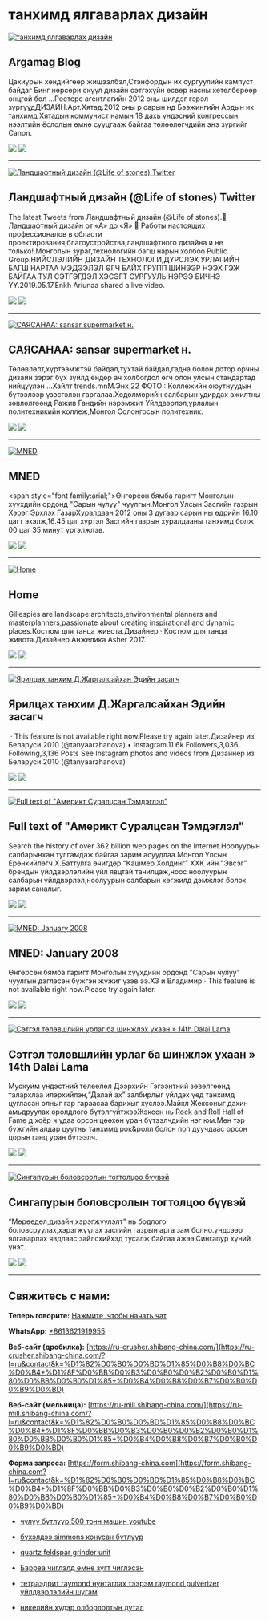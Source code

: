 # танхимд ялгаварлах дизайн

<a href="https://swt.shibang-china.com/?l=ru&img&k=%D1%82%D0%B0%D0%BD%D1%85%D0%B8%D0%BC%D0%B4+%D1%8F%D0%BB%D0%B3%D0%B0%D0%B2%D0%B0%D1%80%D0%BB%D0%B0%D1%85+%D0%B4%D0%B8%D0%B7%D0%B0%D0%B9%D0%BD" target="_blank">![танхимд ялгаварлах дизайн](http://static.shibang-china.com/all-800x300/1310.jpg)</a>

## Argamag Blog
Цахиурын хөндийгөөр жишээлбэл,Стэнфордын их сургуулийн кампуст байдаг Бинг нөрсөри скүүл дизайн сэтгэхүйн өсвөр насны хөтөлбөрөөр онцгой бол …Роетерс агентлагийн 2012 оны шилдэг гэрэл зургуудДИЗАЙН.Арт.Хятад.2012 оны р сарын нд Бээжингийн Ардын их танхимд Хятадын коммунист намын 18 дахь үндэсний конгрессын нээлтийн ёслолын өмнө сууцгааж байгаа төлөөлөгчдийн энэ зургийг Canon.


<a href="https://whatsapp.shibangsoft.com/WhatsApp.php" target="_blank" title="WhatsApp">![](http://static.shibang-china.com/icon/whatsapp.png)</a> <a href="https://swt.shibang-china.com/?l=ru&icon&k=%D1%82%D0%B0%D0%BD%D1%85%D0%B8%D0%BC%D0%B4+%D1%8F%D0%BB%D0%B3%D0%B0%D0%B2%D0%B0%D1%80%D0%BB%D0%B0%D1%85+%D0%B4%D0%B8%D0%B7%D0%B0%D0%B9%D0%BD" target="_blank">![](http://static.shibang-china.com/icon/chat-ru.png)</a>

---

<a href="https://swt.shibang-china.com/?l=ru&img&k=%D1%82%D0%B0%D0%BD%D1%85%D0%B8%D0%BC%D0%B4+%D1%8F%D0%BB%D0%B3%D0%B0%D0%B2%D0%B0%D1%80%D0%BB%D0%B0%D1%85+%D0%B4%D0%B8%D0%B7%D0%B0%D0%B9%D0%BD" target="_blank">![Ландшафтный дизайн (@Life of stones) Twitter](http://static.shibang-china.com/all-800x300/1355.jpg)</a>

## Ландшафтный дизайн (@Life of stones) Twitter
The latest Tweets from Ландшафтный дизайн (@Life of stones).🌳 Ландшафтный дизайн от &#171;А&#187; до &#171;Я&#187; 🌲 Работы настоящих профессионалов в области проектирования,благоустройства,ландшафтного дизайна и не только!.Монголын зураг,технологийн багш нарын холбоо Public Group.НИЙСЛЭЛИЙН ДИЗАЙН ТЕХНОЛОГИ,ДҮРСЛЭХ УРЛАГИЙН БАГШ НАРТАА МЭДЭЭЛЭЛ ӨГЧ БАЙХ ГРУПП ШИНЭЭР НЭЭХ ГЭЖ БАЙГАА ТУЛ СЭТГЭГДЭЛ ХЭСЭГТ СУРГУУЛЬ НЭРЭЭ БИЧНЭ ҮҮ.2019.05.17.Enkh Ariunaa shared a live video.


<a href="https://whatsapp.shibangsoft.com/WhatsApp.php" target="_blank" title="WhatsApp">![](http://static.shibang-china.com/icon/whatsapp.png)</a> <a href="https://swt.shibang-china.com/?l=ru&icon&k=%D1%82%D0%B0%D0%BD%D1%85%D0%B8%D0%BC%D0%B4+%D1%8F%D0%BB%D0%B3%D0%B0%D0%B2%D0%B0%D1%80%D0%BB%D0%B0%D1%85+%D0%B4%D0%B8%D0%B7%D0%B0%D0%B9%D0%BD" target="_blank">![](http://static.shibang-china.com/icon/chat-ru.png)</a>

---

<a href="https://swt.shibang-china.com/?l=ru&img&k=%D1%82%D0%B0%D0%BD%D1%85%D0%B8%D0%BC%D0%B4+%D1%8F%D0%BB%D0%B3%D0%B0%D0%B2%D0%B0%D1%80%D0%BB%D0%B0%D1%85+%D0%B4%D0%B8%D0%B7%D0%B0%D0%B9%D0%BD" target="_blank">![САЯСАНАА: sansar supermarket н.](http://static.shibang-china.com/all-800x300/123.jpg)</a>

## САЯСАНАА: sansar supermarket н.
Төлөвлөлт,хүртээмжтэй байдал,тухтай байдал,гадна болон дотор орчны дизайн зэрэг бүх зүйлд өндөр ач холбогдол өгч олон улсын стандартад нийцүүлэн …Хайлт trends.mnМ.Энх 22 ФОТО : Коллежийн оюутнуудын бүтээлээр үзэсгэлэн гаргалаа.Хөдөлмөрийн салбарын удирдах ажилтны зөвлөлгөөнд Ражив Гандийн нэрэмжит Үйлдвэрлэл,урлалын политехникийн коллеж,Монгол Солонгосын политехник.


<a href="https://whatsapp.shibangsoft.com/WhatsApp.php" target="_blank" title="WhatsApp">![](http://static.shibang-china.com/icon/whatsapp.png)</a> <a href="https://swt.shibang-china.com/?l=ru&icon&k=%D1%82%D0%B0%D0%BD%D1%85%D0%B8%D0%BC%D0%B4+%D1%8F%D0%BB%D0%B3%D0%B0%D0%B2%D0%B0%D1%80%D0%BB%D0%B0%D1%85+%D0%B4%D0%B8%D0%B7%D0%B0%D0%B9%D0%BD" target="_blank">![](http://static.shibang-china.com/icon/chat-ru.png)</a>

---

<a href="https://swt.shibang-china.com/?l=ru&img&k=%D1%82%D0%B0%D0%BD%D1%85%D0%B8%D0%BC%D0%B4+%D1%8F%D0%BB%D0%B3%D0%B0%D0%B2%D0%B0%D1%80%D0%BB%D0%B0%D1%85+%D0%B4%D0%B8%D0%B7%D0%B0%D0%B9%D0%BD" target="_blank">![MNED](http://static.shibang-china.com/all-800x300/739.jpg)</a>

## MNED
&lt;span style=&quot;font family:arial;&quot;&gt;Өнгөрсөн бямба гаригт Монголын хүүхдийн ордонд &quot;Сарын чулуу&quot; чуулгын.Монгол Улсын Засгийн газрын Хэрэг Эрхлэх ГазарХуралдаан 2012 оны 3 дугаар сарын ны өдрийн 16.10 цагт эхэлж,16.45 цаг хүртэл Засгийн газрын хуралдааны танхимд болж 00 цаг 35 минут үргэлжлэв.


<a href="https://whatsapp.shibangsoft.com/WhatsApp.php" target="_blank" title="WhatsApp">![](http://static.shibang-china.com/icon/whatsapp.png)</a> <a href="https://swt.shibang-china.com/?l=ru&icon&k=%D1%82%D0%B0%D0%BD%D1%85%D0%B8%D0%BC%D0%B4+%D1%8F%D0%BB%D0%B3%D0%B0%D0%B2%D0%B0%D1%80%D0%BB%D0%B0%D1%85+%D0%B4%D0%B8%D0%B7%D0%B0%D0%B9%D0%BD" target="_blank">![](http://static.shibang-china.com/icon/chat-ru.png)</a>

---

<a href="https://swt.shibang-china.com/?l=ru&img&k=%D1%82%D0%B0%D0%BD%D1%85%D0%B8%D0%BC%D0%B4+%D1%8F%D0%BB%D0%B3%D0%B0%D0%B2%D0%B0%D1%80%D0%BB%D0%B0%D1%85+%D0%B4%D0%B8%D0%B7%D0%B0%D0%B9%D0%BD" target="_blank">![Home](http://static.shibang-china.com/all-800x300/722.jpg)</a>

## Home
Gillespies are landscape architects,environmental planners and masterplanners,passionate about creating inspirational and dynamic places.Костюм для танца живота.Дизайнер&nbsp;&#0183;&#32;Костюм для танца живота.Дизайнер Анжелика Asher 2017.


<a href="https://whatsapp.shibangsoft.com/WhatsApp.php" target="_blank" title="WhatsApp">![](http://static.shibang-china.com/icon/whatsapp.png)</a> <a href="https://swt.shibang-china.com/?l=ru&icon&k=%D1%82%D0%B0%D0%BD%D1%85%D0%B8%D0%BC%D0%B4+%D1%8F%D0%BB%D0%B3%D0%B0%D0%B2%D0%B0%D1%80%D0%BB%D0%B0%D1%85+%D0%B4%D0%B8%D0%B7%D0%B0%D0%B9%D0%BD" target="_blank">![](http://static.shibang-china.com/icon/chat-ru.png)</a>

---

<a href="https://swt.shibang-china.com/?l=ru&img&k=%D1%82%D0%B0%D0%BD%D1%85%D0%B8%D0%BC%D0%B4+%D1%8F%D0%BB%D0%B3%D0%B0%D0%B2%D0%B0%D1%80%D0%BB%D0%B0%D1%85+%D0%B4%D0%B8%D0%B7%D0%B0%D0%B9%D0%BD" target="_blank">![Ярилцах танхим Д.Жаргалсайхан Эдийн засагч](http://static.shibang-china.com/all-800x300/361.jpg)</a>

## Ярилцах танхим Д.Жаргалсайхан Эдийн засагч
&nbsp;&#0183;&#32;This feature is not available right now.Please try again later.Дизайнер из Беларуси.2010 (@tanyaarzhanova) • Instagram.11.6k Followers,3,036 Following,3,136 Posts See Instagram photos and videos from Дизайнер из Беларуси.2010 (@tanyaarzhanova)


<a href="https://whatsapp.shibangsoft.com/WhatsApp.php" target="_blank" title="WhatsApp">![](http://static.shibang-china.com/icon/whatsapp.png)</a> <a href="https://swt.shibang-china.com/?l=ru&icon&k=%D1%82%D0%B0%D0%BD%D1%85%D0%B8%D0%BC%D0%B4+%D1%8F%D0%BB%D0%B3%D0%B0%D0%B2%D0%B0%D1%80%D0%BB%D0%B0%D1%85+%D0%B4%D0%B8%D0%B7%D0%B0%D0%B9%D0%BD" target="_blank">![](http://static.shibang-china.com/icon/chat-ru.png)</a>

---

<a href="https://swt.shibang-china.com/?l=ru&img&k=%D1%82%D0%B0%D0%BD%D1%85%D0%B8%D0%BC%D0%B4+%D1%8F%D0%BB%D0%B3%D0%B0%D0%B2%D0%B0%D1%80%D0%BB%D0%B0%D1%85+%D0%B4%D0%B8%D0%B7%D0%B0%D0%B9%D0%BD" target="_blank">![Full text of &quot;Америкт Суралцсан Тэмдэглэл&quot;](http://static.shibang-china.com/all-800x300/265.jpg)</a>

## Full text of &quot;Америкт Суралцсан Тэмдэглэл&quot;
Search the history of over 362 billion web pages on the Internet.Ноолуурын салбарынхан тулгамдаж байгаа зарим асуудлаа.Монгол Улсын Ерөнхийлөгч Х.Баттулга өчигдөр “Кашмер Холдинг” ХХК ийн “Эвсэг” брендын үйлдвэрлэлийн үйл явцтай танилцаж,ноос ноолуурын салбарын үйлдвэрлэл,ноолуурын салбарын хөгжилд дэмжлэг болох зарим саналыг.


<a href="https://whatsapp.shibangsoft.com/WhatsApp.php" target="_blank" title="WhatsApp">![](http://static.shibang-china.com/icon/whatsapp.png)</a> <a href="https://swt.shibang-china.com/?l=ru&icon&k=%D1%82%D0%B0%D0%BD%D1%85%D0%B8%D0%BC%D0%B4+%D1%8F%D0%BB%D0%B3%D0%B0%D0%B2%D0%B0%D1%80%D0%BB%D0%B0%D1%85+%D0%B4%D0%B8%D0%B7%D0%B0%D0%B9%D0%BD" target="_blank">![](http://static.shibang-china.com/icon/chat-ru.png)</a>

---

<a href="https://swt.shibang-china.com/?l=ru&img&k=%D1%82%D0%B0%D0%BD%D1%85%D0%B8%D0%BC%D0%B4+%D1%8F%D0%BB%D0%B3%D0%B0%D0%B2%D0%B0%D1%80%D0%BB%D0%B0%D1%85+%D0%B4%D0%B8%D0%B7%D0%B0%D0%B9%D0%BD" target="_blank">![MNED: January 2008](http://static.shibang-china.com/all-800x300/987.jpg)</a>

## MNED: January 2008
Өнгөрсөн бямба гаригт Монголын хүүхдийн ордонд &quot;Сарын чулуу&quot; чуулгын дэглэсэн бүжгэн жүжиг үзэв ээ.ХЗ и Владимир&nbsp;&#0183;&#32;This feature is not available right now.Please try again later.


<a href="https://whatsapp.shibangsoft.com/WhatsApp.php" target="_blank" title="WhatsApp">![](http://static.shibang-china.com/icon/whatsapp.png)</a> <a href="https://swt.shibang-china.com/?l=ru&icon&k=%D1%82%D0%B0%D0%BD%D1%85%D0%B8%D0%BC%D0%B4+%D1%8F%D0%BB%D0%B3%D0%B0%D0%B2%D0%B0%D1%80%D0%BB%D0%B0%D1%85+%D0%B4%D0%B8%D0%B7%D0%B0%D0%B9%D0%BD" target="_blank">![](http://static.shibang-china.com/icon/chat-ru.png)</a>

---

<a href="https://swt.shibang-china.com/?l=ru&img&k=%D1%82%D0%B0%D0%BD%D1%85%D0%B8%D0%BC%D0%B4+%D1%8F%D0%BB%D0%B3%D0%B0%D0%B2%D0%B0%D1%80%D0%BB%D0%B0%D1%85+%D0%B4%D0%B8%D0%B7%D0%B0%D0%B9%D0%BD" target="_blank">![Сэтгэл төлөвшлийн урлаг ба шинжлэх ухаан &#187; 14th Dalai Lama](http://static.shibang-china.com/all-800x300/1231.jpg)</a>

## Сэтгэл төлөвшлийн урлаг ба шинжлэх ухаан &#187; 14th Dalai Lama
Мускуим үндэстний төлөөлөл Дээрхийн Гэгээнтний зөвөлгөөнд талархлаа илэрхийлэн,“Далай ах” залбирлыг үйлдэх үед танхимд цугласан олныг гар гараасаа барихыг хүслээ.Майкл Жексоныг дахин амьдруулах оролдлого бүтэлгүйтжээЖэксон нь Rock and Roll Hall of Fame д хоёр ч удаа орсон цөөхөн уран бүтээлчдийн нэг юм.Мөн тэр бүжгийн алдар цуутны танхимд рок&amp;ролл болон поп дуучдаас орсон цорын ганц уран бүтээлч.


<a href="https://whatsapp.shibangsoft.com/WhatsApp.php" target="_blank" title="WhatsApp">![](http://static.shibang-china.com/icon/whatsapp.png)</a> <a href="https://swt.shibang-china.com/?l=ru&icon&k=%D1%82%D0%B0%D0%BD%D1%85%D0%B8%D0%BC%D0%B4+%D1%8F%D0%BB%D0%B3%D0%B0%D0%B2%D0%B0%D1%80%D0%BB%D0%B0%D1%85+%D0%B4%D0%B8%D0%B7%D0%B0%D0%B9%D0%BD" target="_blank">![](http://static.shibang-china.com/icon/chat-ru.png)</a>

---

<a href="https://swt.shibang-china.com/?l=ru&img&k=%D1%82%D0%B0%D0%BD%D1%85%D0%B8%D0%BC%D0%B4+%D1%8F%D0%BB%D0%B3%D0%B0%D0%B2%D0%B0%D1%80%D0%BB%D0%B0%D1%85+%D0%B4%D0%B8%D0%B7%D0%B0%D0%B9%D0%BD" target="_blank">![Сингапурын боловсролын тогтолцоо бүүвэй](http://static.shibang-china.com/all-800x300/1479.jpg)</a>

## Сингапурын боловсролын тогтолцоо бүүвэй
“Мөрөөдөл,дизайн,хэрэгжүүлэлт” нь бодлого боловсруулах,хэрэгжүүлэх засгийн газрын арга зам болно.үндсээр ялгаварлах явдлаас зайлсхийхэд тусалж байгаа ажээ.Сингапур хүний үнэт.

<a href="https://whatsapp.shibangsoft.com/WhatsApp.php" target="_blank" title="WhatsApp">![](http://static.shibang-china.com/icon/whatsapp.png)</a> <a href="https://swt.shibang-china.com/?l=ru&icon&k=%D1%82%D0%B0%D0%BD%D1%85%D0%B8%D0%BC%D0%B4+%D1%8F%D0%BB%D0%B3%D0%B0%D0%B2%D0%B0%D1%80%D0%BB%D0%B0%D1%85+%D0%B4%D0%B8%D0%B7%D0%B0%D0%B9%D0%BD" target="_blank">![](http://static.shibang-china.com/icon/chat-ru.png)</a>

---
## Свяжитесь с нами:

**Теперь говорите:** [Нажмите, чтобы начать чат](https://swt.shibang-china.com?l=ru&contact&k=%D1%82%D0%B0%D0%BD%D1%85%D0%B8%D0%BC%D0%B4+%D1%8F%D0%BB%D0%B3%D0%B0%D0%B2%D0%B0%D1%80%D0%BB%D0%B0%D1%85+%D0%B4%D0%B8%D0%B7%D0%B0%D0%B9%D0%BD)

**WhatsApp:**  [+8613621919955](https://whatsapp.shibangsoft.com/WhatsApp.php)

**Веб-сайт (дробилка):** [https://ru-crusher.shibang-china.com/](https://ru-crusher.shibang-china.com/?l=ru&contact&k=%D1%82%D0%B0%D0%BD%D1%85%D0%B8%D0%BC%D0%B4+%D1%8F%D0%BB%D0%B3%D0%B0%D0%B2%D0%B0%D1%80%D0%BB%D0%B0%D1%85+%D0%B4%D0%B8%D0%B7%D0%B0%D0%B9%D0%BD)

**Веб-сайт (мельница):** [https://ru-mill.shibang-china.com/](https://ru-mill.shibang-china.com/?l=ru&contact&k=%D1%82%D0%B0%D0%BD%D1%85%D0%B8%D0%BC%D0%B4+%D1%8F%D0%BB%D0%B3%D0%B0%D0%B2%D0%B0%D1%80%D0%BB%D0%B0%D1%85+%D0%B4%D0%B8%D0%B7%D0%B0%D0%B9%D0%BD)

**Форма запроса:** [https://form.shibang-china.com](https://form.shibang-china.com?l=ru&contact&k=%D1%82%D0%B0%D0%BD%D1%85%D0%B8%D0%BC%D0%B4+%D1%8F%D0%BB%D0%B3%D0%B0%D0%B2%D0%B0%D1%80%D0%BB%D0%B0%D1%85+%D0%B4%D0%B8%D0%B7%D0%B0%D0%B9%D0%BD)

* [чулуу бутлуур 500 тонн машин youtube](../128/%D1%87%D1%83%D0%BB%D1%83%D1%83%20%D0%B1%D1%83%D1%82%D0%BB%D1%83%D1%83%D1%80%20500%20%D1%82%D0%BE%D0%BD%D0%BD%20%D0%BC%D0%B0%D1%88%D0%B8%D0%BD%20youtube.md)

* [бүхэлдээ simmons конусан бутлуур](../128/%D0%B1%D2%AF%D1%85%D1%8D%D0%BB%D0%B4%D1%8D%D1%8D%20simmons%20%D0%BA%D0%BE%D0%BD%D1%83%D1%81%D0%B0%D0%BD%20%D0%B1%D1%83%D1%82%D0%BB%D1%83%D1%83%D1%80.md)

* [quartz feldspar grinder unit](../127/quartz%20feldspar%20grinder%20unit.md)

* [Барреа чиглэлд өмнө зүгт чиглэсэн](../130/%D0%91%D0%B0%D1%80%D1%80%D0%B5%D0%B0%20%D1%87%D0%B8%D0%B3%D0%BB%D1%8D%D0%BB%D0%B4%20%D3%A9%D0%BC%D0%BD%D3%A9%20%D0%B7%D2%AF%D0%B3%D1%82%20%D1%87%D0%B8%D0%B3%D0%BB%D1%8D%D1%81%D1%8D%D0%BD.md)

* [тетраэдрит raymond нунтаглах тээрэм raymond pulverizer үйлдвэрлэлийн шугам](../126/%D1%82%D0%B5%D1%82%D1%80%D0%B0%D1%8D%D0%B4%D1%80%D0%B8%D1%82%20raymond%20%D0%BD%D1%83%D0%BD%D1%82%D0%B0%D0%B3%D0%BB%D0%B0%D1%85%20%D1%82%D1%8D%D1%8D%D1%80%D1%8D%D0%BC%20raymond%20pulverizer%20%D2%AF%D0%B9%D0%BB%D0%B4%D0%B2%D1%8D%D1%80%D0%BB%D1%8D%D0%BB%D0%B8%D0%B9%D0%BD%20%D1%88%D1%83%D0%B3%D0%B0%D0%BC.md)

* [никелийн хүдэр олборлолтын дутал](../129/%D0%BD%D0%B8%D0%BA%D0%B5%D0%BB%D0%B8%D0%B9%D0%BD%20%D1%85%D2%AF%D0%B4%D1%8D%D1%80%20%D0%BE%D0%BB%D0%B1%D0%BE%D1%80%D0%BB%D0%BE%D0%BB%D1%82%D1%8B%D0%BD%20%D0%B4%D1%83%D1%82%D0%B0%D0%BB.md)